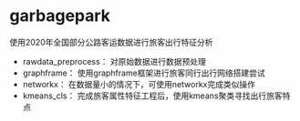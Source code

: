 # garbagepark

使用2020年全国部分公路客运数据进行旅客出行特征分析
- rawdata_preprocess： 对原始数据进行数据预处理
- graphframe： 使用graphframe框架进行旅客同行出行网络搭建尝试
- networkx： 在数据量小的情况下，可使用networkx完成类似操作
- kmeans_cls： 完成旅客属性特征工程后，使用kmeans聚类寻找出行旅客特点
